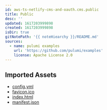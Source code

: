 ```yaml
---
id: aws-ts-netlify-cms-and-oauth.cms.public
title: Public
desc: ''
updated: 1617203999898
created: 1617203999898
isDir: true
gitNotePath: '{{ noteHiearchy }}/README.md'
sources:
  - name: pulumi examples
    url: 'https://github.com/pulumi/examples'
    license: Apache License 2.0
---
```

## Imported Assets

- [config.yml](/assets/config.yml)
- [favicon.ico](/assets/favicon.ico)
- [index.html](/assets/index.html)
- [manifest.json](/assets/manifest.json)


